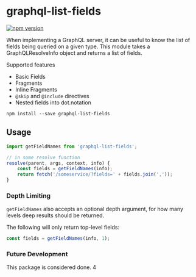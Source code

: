 # graphql-list-fields
[![npm version](https://badge.fury.io/js/graphql-list-fields.svg)](https://badge.fury.io/js/graphql-list-fields)

When implementing a GraphQL server, it can be useful to know the list of fields being queried on
a given type. This module takes a GraphQLResolveInfo object and returns a list of fields.

Supported features
- Basic Fields
- Fragments
- Inline Fragments
- `@skip` and `@include` directives
- Nested fields into dot.notation

```
npm install --save graphql-list-fields
```

## Usage
```javascript
import getFieldNames from 'graphql-list-fields';

// in some resolve function
resolve(parent, args, context, info) {
    const fields = getFieldNames(info);
    return fetch('/someservice/?fields=' + fields.join(','));
}
```

### Depth Limiting
`getFieldNames` also accepts an optional depth argument, for how many levels deep results should be returned.

The following will only return top-level fields:
```javascript
const fields = getFieldNames(info, 1);
```

### Future Development
This package is considered done.
4
